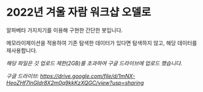 # 2022년 겨울 자람 워크샵 오델로

알파베타 가지치기를 이용해 구현한 간단한 봇입니다.

메모라이제이션을 적용하여 기존 탐색한 데이터가 있다면 탐색하지 않고, 해당 데이터를 재사용합니다.



*해당 파일은 깃 업로드 제한(2GB)를 초과하여 구글 드라이브에 업로드 했습니다.*

*구글 드라이브:* *https://drive.google.com/file/d/1mNX-HeoZHf7lnGIdr8X2m0q9kkKzXQGC/view?usp=sharing*

